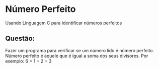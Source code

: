 # Número Perfeito
Usando Linguagem C para identificar números perfeitos


## Questão: 

Fazer um programa para verificar se um número lido é número perfeito. Número perfeito é aquele que é igual a soma dos seus divisores. Por exemplo: 6 = 1 + 2 + 3
